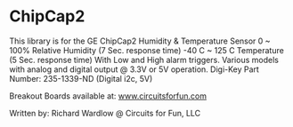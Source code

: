 ChipCap2
========

This library is for the GE ChipCap2 Humidity & Temperature Sensor
0 ~ 100% Relative Humidity (7 Sec. response time)
-40 C ~ 125 C Temperature (5 Sec. response time)
With Low and High alarm triggers.
Various models with analog and digital output @ 3.3V or 5V operation.
Digi-Key Part Number: 235-1339-ND (Digital i2c, 5V)

Breakout Boards available at: www.circuitsforfun.com

Written by: Richard Wardlow @ Circuits for Fun, LLC

